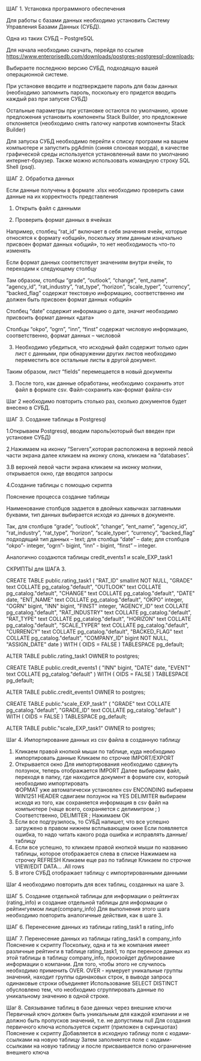 ШАГ 1. Установка программного обеспечения 

Для работы с базами данных необходимо установить  Систему Управления Базами Данных (СУБД).

Одна из таких СУБД – PostgreSQL

Для начала необходимо скачать, перейдя по ссылке https://www.enterprisedb.com/downloads/postgres-postgresql-downloads; 

Выбираете последнюю версию СУБД, подходящую вашей операционной системе. 

При установке вводите и подтверждаете пароль для базы данных (необходимо запомнить пароль, поскольку его придется вводить каждый раз при запуске СУБД)

Остальные параметры при установке остаются по умолчанию, кроме предложения установить компоненты Stack Builder, это предложение отклоняется (необходимо снять галочку напротив компоненты Stack Builder)

Для запуска СУБД необходимо перейти к списку программ на вашем компьютере и запустить pgAdmin (синяя слоновая морда), в качестве графической среды используется установленный вами по умолчанию интернет-браузер. Также можно использовать командную строку SQL Shell (psql).



ШАГ 2. Обработка данных 

Если данные получены в формате .xlsx необходимо проверить сами данные на их корректность представления

1. Открыть файл с данными 

2. Проверить формат данных в ячейках

Например, столбец “rat_id” включает в себя значения ячейк, которые относятся к формату «общий», поскольку этим данным изначально присвоен формат данных «общий», то нет необходимость что-то изменять 

Если формат данных соответствует значениям внутри ячейк, то переходим к следующему столбцу

Там образом, столбцы “grade”, “outlook”, “change”, “ent_name”, “agency_id”,  “rat_industry”,  “rat_type”, “horizon”, “scale_typer”, “currency”, “backed_flag” содержат текстовую информацию, соответственно им должен быть присвоен формат данных «общий»

Столбец “date” содержит информацию о дате, значит необходимо присвоить формат данных «дата»

Столбцы “okpo”, “ogrn”,  “inn”,  “finst” содержат числовую информацию, соответственно, формат данных – числовой 

3. Необходимо убедиться, что исходный файл содержит только один лист с данными, при обнаружении других листов необходимо переместить все остальные листы в другой документ. 

Таким образом, лист “fields” перемещается в новый документы

3. После того, как данные обработаны, необходимо сохранить этот файл в формате csv. 
Файл-сохранить как-формат файла-csv

Шаг 2 необходимо повторить столько раз, сколько документов будет внесено в СУБД.




ШАГ 3. Создание таблицы в Postgresql

1.Открываем Postgresql, вводим пароль(который был введен при установке СУБД)

2.Нажимаем на иконку “Servers”,которая расположена в верхней левой части экрана далее кликаем на иконку слона, кликаем на “databases”. 

3.В верхней левой части экрана кликаем на иконку молнии, открывается окно, где вводятся запросы 

4.Создание таблицы с помощью скрипта

Пояснение процесса создание таблицы 

Наименование столбцов задается в двойных кавычках заглавными буквами, тип данных выбирается исходя из данных в документе. 

Так, для столбцов  “grade”, “outlook”, “change”, “ent_name”, “agency_id”,  “rat_industry”,  “rat_type”, “horizon”, “scale_typer”, “currency”, “backed_flag” подходящий тип данных – text; для столбца “date” – date; для столбцов “okpo”- integer, “ogrn”- bigint,  “inn” - bigint,  “finst” – integer.

Аналогично создаются таблицы credit_events1 и scale_EXP_task1



СКРИПТЫ для ШАГА 3.

CREATE TABLE public.rating_task1
(
    "RAT_ID" smallint NOT NULL,
    "GRADE" text COLLATE pg_catalog."default",
    "OUTLOOK" text COLLATE pg_catalog."default",
    "CHANGE" text COLLATE pg_catalog."default",
    "DATE" date,
    "ENT_NAME" text COLLATE pg_catalog."default",
    "OKPO" integer,
    "OGRN" bigint,
    "INN" bigint,
    "FINST" integer,
    "AGENCY_ID" text COLLATE pg_catalog."default",
    "RAT_INDUSTRY" text COLLATE pg_catalog."default",
    "RAT_TYPE" text COLLATE pg_catalog."default",
    "HORIZON" text COLLATE pg_catalog."default",
    "SCALE_TYPER" text COLLATE pg_catalog."default",
    "CURRENCY" text COLLATE pg_catalog."default",
    "BACKED_FLAG" text COLLATE pg_catalog."default",
    "COMPANY_ID" bigint NOT NULL,
    "ASSIGN_DATE" date
)
WITH (
    OIDS = FALSE
)
TABLESPACE pg_default;

ALTER TABLE public.rating_task1
    OWNER to postgres;




CREATE TABLE public.credit_events1
(
    "INN" bigint,
    "DATE" date,
    "EVENT" text COLLATE pg_catalog."default"
)
WITH (
    OIDS = FALSE
)
TABLESPACE pg_default;

ALTER TABLE public.credit_events1
    OWNER to postgres;





CREATE TABLE public."scale_EXP_task1"
(
    "GRADE" text COLLATE pg_catalog."default",
    "GRADE_ID" text COLLATE pg_catalog."default"
)
WITH (
    OIDS = FALSE
)
TABLESPACE pg_default;

ALTER TABLE public."scale_EXP_task1"
    OWNER to postgres;
 



Шаг 4. Импортирование данных из csv файла в созданную таблицу 
1.	Кликаем правой кнопкой мыши по таблице, куда необходимо импортировать данные 
Кликаем по строчке IMPORT/EXPORT 
2.	Открывается окно 
Для импортирования необходимо сдвинуть ползунок, теперь отображается IMPORT
Далее выбираем файл, переходя в папку, где находится документ в формате csv, который необходимо импортировать  
ФОРМАТ уже автоматически установлен csv
ENCONDING выбираем WIN1251 
HEADER сдвигаем ползунок на YES
DELIMITER выбираем исходя из того, как сохраняется информация в csv файл на компьютере (чаще всего, сохраняется с делимитром ; )
Соответственно, DELIMITER ; 
Нажимаем ОК 
3.	Если все подгрузилось, то СУБД напишет, что все успешно загружено в правом нижнем всплывающем окне 
Если появляется ошибка, то надо читать какого рода ошибка и исправлять данные/таблицу
4.	Если все успешно, то кликаем правой кнопкой мыши по названию таблицы, которое отображается слева в списке 
Нажимаем на строчку REFRESH 
Кликаем еще раз по таблице 
Кликаем по строчке VIEW/EDIT DATA… .All rows
5.	В итоге СУБД отображает таблицу с импортированными данными 

Шаг 4 необходимо повторить для всех таблиц, созданных на шаге 3.




ШАГ 5. Создание отдельной таблицы для информации о рейтингах (rating_info) и создание отдельной таблицы для информации о рейтингуемом лице(company_info)
Для выполнения этого шага необходимо повторить аналогичные действия, как в шаге 3.

ШАГ 6. Перенесение данных из таблицы rating_task1 в rating_info


ШАГ 7. Перенесение данных из таблицы rating_task1 в company_info
Пояснение к скрипту
Поскольку, одна и та же компания имеет различные рейтинги в таблице rating_task1, то при переносе данных из этой таблицы в таблицу company_info, произойдет дублирование информации о компании. Для того, чтобы этого не случилось необходимо применить OVER. OVER - нумерует уникальные группы значений, находит группы одинаковых строк, в выводе запроса одинаковые строки объединяет
Использование SELECT DISTINCT обусловлено тем, что необходимо сгруппировать данные по уникальному значению в одной строке. 

Шаг 8. Связывание таблиц в базе данных через внешние ключи
Первичный ключ должен быть уникальным для каждой компании и не должно быть пропусков значений, т.е. не допустимы null 
Для создания первичного ключа используется скрипт (приложен в скриншотах)
Пояснение к скрипту 
Добавляется в исходную таблицу поля с кодами-ссылками на новую таблицу
Затем заполняется поле с кодами-ссылками на новую таблицу и после присваивается полю ограничение внешнего ключа
 
